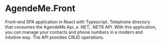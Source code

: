 # AgendeMe.Front
Front-end SPA application in React with Typescript. Telephone directory that consumes the AgendeMe.Api, a .NET, .NET6 API. With this application, you can manage your contacts and phone numbers in a modern and intuitive way. The API provides CRUD operations.
